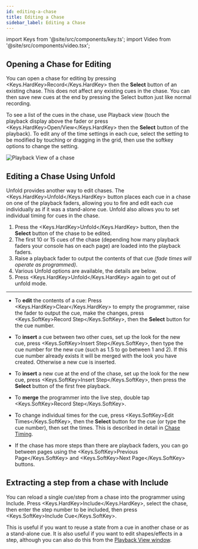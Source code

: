 ```yaml
---
id: editing-a-chase
title: Editing a Chase
sidebar_label: Editing a Chase
---
```


import Keys from '@site/src/components/key.ts';
import Video from '@site/src/components/video.tsx';

Opening a Chase for Editing
---------------------------

You can open a chase for editing by pressing <Keys.HardKey>Record</Keys.HardKey> then the **Select**
button of an existing chase. This does not affect any existing cues in
the chase. You can then save new cues at the end by pressing the Select
button just like normal recording.

To see a list of the cues in the chase, use Playback view (touch the
playback display above the fader or press <Keys.HardKey>Open/View</Keys.HardKey> then the **Select**
button of the playback). To edit any of the time settings in each cue,
select the setting to be modified by touching or dragging in the grid,
then use the softkey options to change the setting.

![Playback View of a chase](/docs/images/Playback-View-for-chase.png)

Editing a Chase Using Unfold
----------------------------

Unfold provides another way to edit chases. The <Keys.HardKey>Unfold</Keys.HardKey> button places
each cue in a chase on one of the playback faders, allowing you to fire
and edit each cue individually as if it was a stand-alone cue. Unfold
also allows you to set individual timing for cues in the chase.

1. Press the <Keys.HardKey>Unfold</Keys.HardKey> button, then the **Select** button of the chase to be
edited.
2. The first 10 or 15 cues of the chase (depending how many playback faders your console has on each page) are loaded into the playback faders.
3. Raise a playback fader to output the contents of that cue *(fade times will operate as programmed)*.
4. Various Unfold options are available, the details are below.
5. Press <Keys.HardKey>Unfold</Keys.HardKey> again to get out of unfold mode.

---

-   To **edit** the contents of a cue: Press <Keys.HardKey>Clear</Keys.HardKey> to empty the programmer,
    raise the fader to output the cue, make the changes, press <Keys.SoftKey>Record
    Step</Keys.SoftKey>, then the **Select** button for the cue number.

-   To **insert** a cue between two other cues, set up the look for the new
    cue, press <Keys.SoftKey>Insert Step</Keys.SoftKey>, then type the cue number for the new cue
    (such as 1.5 to go between 1 and 2). If this cue number already
    exists it will be merged with the look you have created. Otherwise a
    new cue is inserted.

-   To **insert** a new cue at the end of the chase, set up the look for the
    new cue, press <Keys.SoftKey>Insert Step</Keys.SoftKey>, then press the **Select** button of the
    first free playback.

-   To **merge** the programmer into the live step, double tap <Keys.SoftKey>Record
    Step</Keys.SoftKey>.

-   To change individual times for the cue, press <Keys.SoftKey>Edit Times</Keys.SoftKey>, then
    the **Select** button for the cue (or type the cue number), then set the
    times. This is described in detail in [Chase Timing](chase-timing.md).

-   If the chase has more steps than there are playback faders, you can
    go between pages using the <Keys.SoftKey>Previous Page</Keys.SoftKey> and <Keys.SoftKey>Next Page</Keys.SoftKey>
    buttons.

Extracting a step from a chase with Include
-------------------------------------------

You can reload a single cue/step from a chase into the programmer using
Include. Press <Keys.HardKey>Include</Keys.HardKey>, select the chase, then enter the step number to
be included, then press <Keys.SoftKey>Include Cue</Keys.SoftKey>.

This is useful if you want to reuse a state from a cue in another
chase or as a stand-alone cue. It is also useful if you want to edit
shapes/effects in a step, although you can also do this from the
[Playback View window](#opening-a-chase-for-editing).